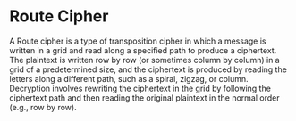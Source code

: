 # Route Cipher

A Route cipher is a type of transposition cipher in which a message is written in a grid and read along a specified path to produce a ciphertext. The plaintext is written row by row (or sometimes column by column) in a grid of a predetermined size, and the ciphertext is produced by reading the letters along a different path, such as a spiral, zigzag, or column. Decryption involves rewriting the ciphertext in the grid by following the ciphertext path and then reading the original plaintext in the normal order (e.g., row by row).